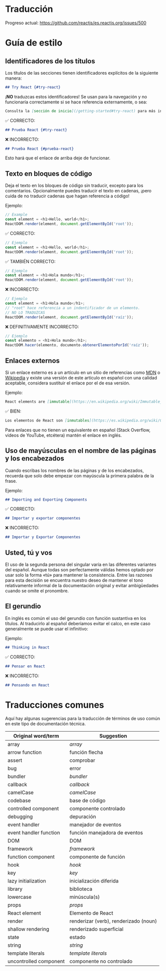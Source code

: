 # Traducción

Progreso actual: https://github.com/reactjs/es.reactjs.org/issues/500

# Guía de estilo

## Identificadores de los títulos

Los títulos de las secciones tienen identificadores explícitos de la siguiente manera:

```md
## Try React {#try-react}
```

¡**NO** traduzcas estos identificadores! Se usan para la navegación y no funcionaría correctamente si se hace referencia externamente, o sea:

```md
Consulta la [sección de inicio](/getting-started#try-react) para más información.
```

✅ CORRECTO:

```md
## Prueba React {#try-react}
```

❌ INCORRECTO:

```md
## Prueba React {#prueba-react}
```

Esto hará que el enlace de arriba deje de funcionar.

## Texto en bloques de código

Deja el texto en los bloques de código sin traducir, excepto para los comentarios. Opcionalmente puedes traducir el texto en cadenas, ¡pero cuida de no traducir cadenas que hagan referencia a código!

Ejemplo:
```js
// Example
const element = <h1>Hello, world</h1>;
ReactDOM.render(element, document.getElementById('root'));
```

✅ CORRECTO:

```js
// Ejemplo
const element = <h1>Hello, world</h1>;
ReactDOM.render(element, document.getElementById('root'));
```

✅ TAMBIÉN CORRECTO:

```js
// Ejemplo
const element = <h1>Hola mundo</h1>;
ReactDOM.render(element, document.getElementById('root'));
```

❌ INCORRECTO:

```js
// Ejemplo
const element = <h1>Hola mundo</h1>;
// "root" hace referencia a un indentificador de un elemento.
// NO LO TRADUZCAS
ReactDOM.render(element, document.getElementById('raíz'));
```

❌ DEFINITIVAMENTE INCORRECTO:

```js
// Ejemplo
const elemento = <h1>Hola mundo</h1>;
ReactDOM.hacer(elemento, documento.obtenerElementoPorId('raíz'));
```

## Enlaces externos

Si un enlace externo es a un artículo en un sitio de referencias como [MDN] o [Wikipedia] y existe una versión de este artículo en español con una calidad aceptable, considera sustituir el enlace por el de esa versión.

[MDN]: https://developer.mozilla.org/en-US/
[Wikipedia]: https://en.wikipedia.org/wiki/Main_Page

Ejemplo:

```md
React elements are [immutable](https://en.wikipedia.org/wiki/Immutable_object).
```

✅ BIEN:

```md
Los elementos de React son [inmutables](https://es.wikipedia.org/wiki/Objeto_inmutable).
```

Para enlaces que no tienen un equivalente en español (Stack Overflow, videos de YouTube, etcétera) mantén el enlace en inglés.

## Uso de mayúsculas en el nombre de las páginas y los encabezados

Cuando escribas los nombres de las páginas y de los encabezados, recuerda que solo debe empezar con mayúscula la primera palabra de la frase. 

Ejemplo:

```md
## Importing and Exporting Components
```

✅ CORRECTO:

```md
## Importar y exportar componentes
```

❌ INCORRECTO:

```md
## Importar y Exportar Componentes
```

## Usted, tú y vos

El uso de la segunda persona del singular varía en las diferentes variantes del español. Aunque todas son perfectamente válidas hemos optado por usar solo la forma «tú» para mantener la consistencia. Entre las razones para esta decisión se encuentra nuestro deseo de mantener el tono relativamente informal de la documentación original y evitar ambigüedades cuando se omite el pronombre.

## El gerundio

En inglés es común el uso del gerundio con función sustantiva en los títulos. Al traducirlo al español deberíamos evitar el calco, en este caso generalmente se puede usar el infinitivo:

Ejemplo:

```md
## Thinking in React
```

✅ CORRECTO:

```md
## Pensar en React
```

❌ INCORRECTO:

```md
## Pensando en React
```

# Traducciones comunes

Aquí hay algunas sugerencias para la traducción de términos de uso común en este tipo de documentación técnica.

| Original word/term | Suggestion |
| ------------------ | ---------- |
| array | *array* |
| arrow function | función flecha |
| assert | comprobar |
| bug | error |
| bundler | *bundler* |
| callback | *callback* |
| camelCase | *camelCase* |
| codebase | base de código |
| controlled component | componente controlado |
| debugging | depuración |
| event handler | manejador de eventos |
| event handler function | función manejadora de eventos |
| DOM | DOM |
| framework | *framework* |
| function component | componente de función |
| hook | *hook* |
| key | *key* |
| lazy initialization | inicialización diferida |
| library | biblioteca |
| lowercase | minúscula(s) |
| props | *props* |
| React element | Elemento de React |
| render | renderizar (verb), renderizado (noun)
| shallow rendering | renderizado superficial |
| state | estado |
| string | *string* |
| template literals | *template literals* |
| uncontrolled component | componente no controlado |
